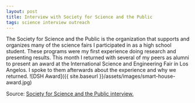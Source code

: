 ```yaml
---
layout: post
title: Interview with Society for Science and the Public
tags: science interview outreach
---
```


The Society for Science and the Public is the organization that supports and organizes many of the science fairs I participated in as a high school student. These programs were my first experience doing research and presenting results. This month I returned with several of my peers as alumni to present an award at the International Science and Engineering Fair in Los Angelos. I spoke to them afterwards about the experience and why we returned.
![DSH Award]({{ site.baseurl }}/assets/images/smart-house-award.jpg)

Source: [Society for Science and the Public interview.](https://student.societyforscience.org/blog/doing-science/intel-isef-alums-return-offer-special-award-2014)
